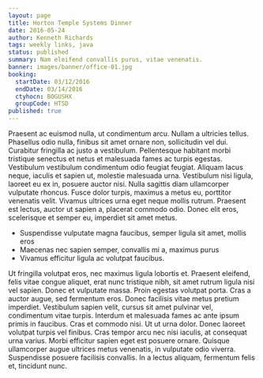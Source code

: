 ```yaml
---
layout: page
title: Horton Temple Systems Dinner
date: 2016-05-24
author: Kenneth Richards
tags: weekly links, java
status: published
summary: Nam eleifend convallis purus, vitae venenatis.
banner: images/banner/office-01.jpg
booking:
  startDate: 03/12/2016
  endDate: 03/14/2016
  ctyhocn: BOGUSHX
  groupCode: HTSD
published: true
---
```

Praesent ac euismod nulla, ut condimentum arcu. Nullam a ultricies tellus. Phasellus odio nulla, finibus sit amet ornare non, sollicitudin vel dui. Curabitur fringilla ac justo a vestibulum. Pellentesque habitant morbi tristique senectus et netus et malesuada fames ac turpis egestas. Vestibulum vestibulum condimentum odio feugiat feugiat. Aliquam lacus neque, iaculis et sapien ut, molestie malesuada urna. Vestibulum nisi ligula, laoreet eu ex in, posuere auctor nisi. Nulla sagittis diam ullamcorper vulputate rhoncus. Fusce dolor turpis, maximus a metus eu, porttitor venenatis velit. Vivamus ultrices urna eget neque mollis rutrum. Praesent est lectus, auctor ut sapien a, placerat commodo odio. Donec elit eros, scelerisque et semper eu, imperdiet sit amet metus.

* Suspendisse vulputate magna faucibus, semper ligula sit amet, mollis eros
* Maecenas nec sapien semper, convallis mi a, maximus purus
* Vivamus efficitur ligula ac volutpat faucibus.

Ut fringilla volutpat eros, nec maximus ligula lobortis et. Praesent eleifend, felis vitae congue aliquet, erat nunc tristique nibh, sit amet rutrum ligula nisi vel sapien. Donec et vulputate massa. Proin egestas volutpat porta. Cras a auctor augue, sed fermentum eros. Donec facilisis vitae metus pretium imperdiet. Vestibulum sapien velit, cursus sit amet pulvinar vel, condimentum vitae turpis.
Interdum et malesuada fames ac ante ipsum primis in faucibus. Cras et commodo nisi. Ut ut urna dolor. Donec laoreet volutpat turpis vel finibus. Cras tempor arcu nec nisi iaculis, at consequat urna varius. Morbi efficitur sapien eget est posuere ornare. Quisque ullamcorper augue ultrices metus venenatis, in vulputate odio viverra. Suspendisse posuere facilisis convallis. In a lectus aliquam, fermentum felis et, tincidunt nunc.
